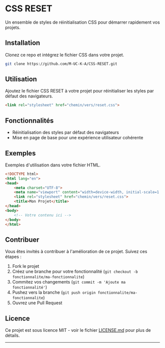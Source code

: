 # CSS RESET

Un ensemble de styles de réinitialisation CSS pour démarrer rapidement vos projets.

## Installation

Clonez ce repo et intégrez le fichier CSS dans votre projet.

```bash
git clone https://github.com/M-UC-K-A/CSS-RESET.git
```

## Utilisation

Ajoutez le fichier CSS RESET à votre projet pour réinitialiser les styles par défaut des navigateurs.

```html
<link rel="stylesheet" href="chemin/vers/reset.css">
```

## Fonctionnalités

- Réinitialisation des styles par défaut des navigateurs
- Mise en page de base pour une expérience utilisateur cohérente

## Exemples

Exemples d'utilisation dans votre fichier HTML.

```html
<!DOCTYPE html>
<html lang="en">
<head>
    <meta charset="UTF-8">
    <meta name="viewport" content="width=device-width, initial-scale=1.0">
    <link rel="stylesheet" href="chemin/vers/reset.css">
    <title>Mon Projet</title>
</head>
<body>
    <!-- Votre contenu ici -->
</body>
</html>
```

## Contribuer

Vous êtes invités à contribuer à l'amélioration de ce projet. Suivez ces étapes :

1. Fork le projet
2. Créez une branche pour votre fonctionnalité (`git checkout -b fonctionnalite/ma-fonctionnalite`)
3. Commitez vos changements (`git commit -m 'Ajoute ma fonctionnalité'`)
4. Pushez vers la branche (`git push origin fonctionnalite/ma-fonctionnalite`)
5. Ouvrez une Pull Request

## Licence

Ce projet est sous licence MIT - voir le fichier [LICENSE.md](LICENSE.md) pour plus de détails.

---